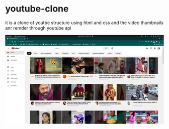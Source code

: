 # youtube-clone


it is a clone of youtbe structure using html and css 
and the video thumbnails anr remder through youtube api

![alt text](./demo.png)
